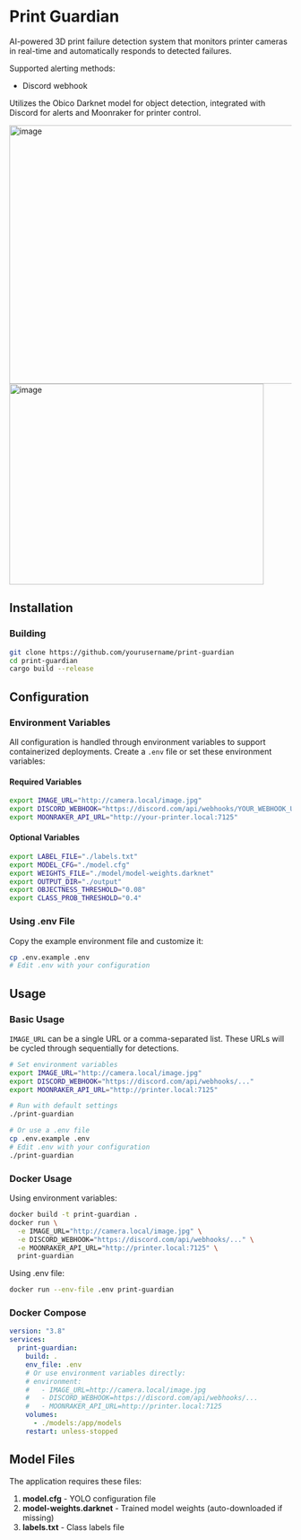 # Print Guardian

AI-powered 3D print failure detection system that monitors printer cameras in real-time and automatically responds to detected failures.

Supported alerting methods:
- Discord webhook

Utilizes the Obico Darknet model for object detection, integrated with Discord for alerts and Moonraker for printer control.

<img width="522" height="461" alt="image" src="https://github.com/user-attachments/assets/e10f3c66-688f-4da0-9925-99f5f6b50576" />
<img width="454" height="358" alt="image" src="https://github.com/user-attachments/assets/2ada9d3a-dda0-4e75-9557-ac9aea56f2c9" />


## Installation

### Building

```bash
git clone https://github.com/yourusername/print-guardian
cd print-guardian
cargo build --release
```

## Configuration

### Environment Variables

All configuration is handled through environment variables to support containerized deployments. Create a `.env` file or set these environment variables:

#### Required Variables

```bash
export IMAGE_URL="http://camera.local/image.jpg"
export DISCORD_WEBHOOK="https://discord.com/api/webhooks/YOUR_WEBHOOK_URL"
export MOONRAKER_API_URL="http://your-printer.local:7125"
```

#### Optional Variables

```bash
export LABEL_FILE="./labels.txt"
export MODEL_CFG="./model.cfg"
export WEIGHTS_FILE="./model/model-weights.darknet"
export OUTPUT_DIR="./output"
export OBJECTNESS_THRESHOLD="0.08"
export CLASS_PROB_THRESHOLD="0.4"
```

### Using .env File

Copy the example environment file and customize it:

```bash
cp .env.example .env
# Edit .env with your configuration
```

## Usage

### Basic Usage

`IMAGE_URL` can be a single URL or a comma-separated list. These URLs will be cycled through sequentially for detections.
```bash
# Set environment variables
export IMAGE_URL="http://camera.local/image.jpg"
export DISCORD_WEBHOOK="https://discord.com/api/webhooks/..."
export MOONRAKER_API_URL="http://printer.local:7125"

# Run with default settings
./print-guardian

# Or use a .env file
cp .env.example .env
# Edit .env with your configuration
./print-guardian
```

### Docker Usage

Using environment variables:

```bash
docker build -t print-guardian .
docker run \
  -e IMAGE_URL="http://camera.local/image.jpg" \
  -e DISCORD_WEBHOOK="https://discord.com/api/webhooks/..." \
  -e MOONRAKER_API_URL="http://printer.local:7125" \
  print-guardian
```

Using .env file:

```bash
docker run --env-file .env print-guardian
```

### Docker Compose

```yaml
version: "3.8"
services:
  print-guardian:
    build: .
    env_file: .env
    # Or use environment variables directly:
    # environment:
    #   - IMAGE_URL=http://camera.local/image.jpg
    #   - DISCORD_WEBHOOK=https://discord.com/api/webhooks/...
    #   - MOONRAKER_API_URL=http://printer.local:7125
    volumes:
      - ./models:/app/models
    restart: unless-stopped
```

## Model Files

The application requires these files:

1. **model.cfg** - YOLO configuration file
2. **model-weights.darknet** - Trained model weights (auto-downloaded if missing)
3. **labels.txt** - Class labels file
